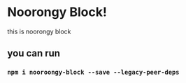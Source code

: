 # Noorongy Block!

this is noorongy block

## you can run

### `npm i nooroongy-block --save --legacy-peer-deps`
